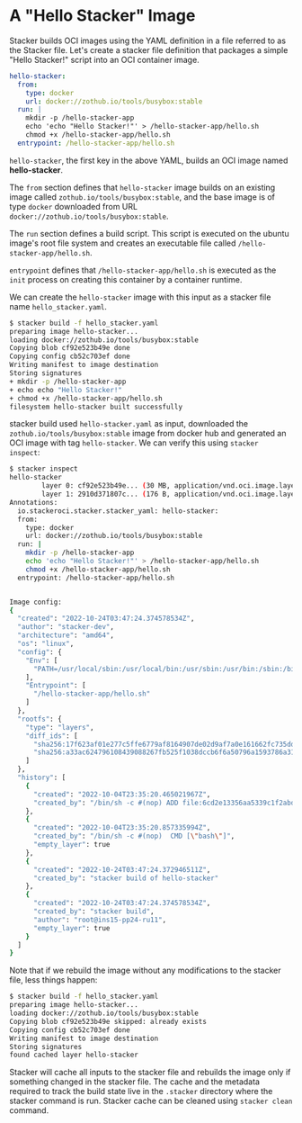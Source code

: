 # A "Hello Stacker" Image

Stacker builds OCI images using the YAML definition in a file referred to as 
the Stacker file. Let's create a stacker file definition that packages a 
simple "Hello Stacker!" script into an OCI container image.

```yaml title="Hello Stacker"
hello-stacker:
  from:
    type: docker
    url: docker://zothub.io/tools/busybox:stable
  run: |
    mkdir -p /hello-stacker-app
    echo 'echo "Hello Stacker!"' > /hello-stacker-app/hello.sh
    chmod +x /hello-stacker-app/hello.sh
  entrypoint: /hello-stacker-app/hello.sh

```

`hello-stacker`, the first key in the above YAML, builds an OCI image named
__hello-stacker__.

The `from` section defines that `hello-stacker` image builds on an 
existing image called `zothub.io/tools/busybox:stable`, and the base image is of type 
`docker` downloaded from URL `docker://zothub.io/tools/busybox:stable`.

The `run` section defines a build script. This script is executed on the
ubuntu image's root file system and creates an executable file called 
`/hello-stacker-app/hello.sh`.

`entrypoint` defines that `/hello-stacker-app/hello.sh` is executed as the `init`
process on creating this container by a container runtime.

We can create the `hello-stacker` image with this input as a
stacker file name `hello_stacker.yaml`.

```bash title="Hello Stacker Build"
$ stacker build -f hello_stacker.yaml
preparing image hello-stacker...
loading docker://zothub.io/tools/busybox:stable
Copying blob cf92e523b49e done
Copying config cb52c703ef done
Writing manifest to image destination
Storing signatures
+ mkdir -p /hello-stacker-app
+ echo echo "Hello Stacker!"
+ chmod +x /hello-stacker-app/hello.sh
filesystem hello-stacker built successfully
```
stacker build used `hello-stacker.yaml` as input, downloaded the `zothub.io/tools/busybox:stable`
image from docker hub and generated an OCI image with tag `hello-stacker`. We 
can verify this using `stacker inspect`:

```bash title="Stacker Inspect"
$ stacker inspect
hello-stacker
        layer 0: cf92e523b49e... (30 MB, application/vnd.oci.image.layer.v1.tar+gzip)
        layer 1: 2910d371807c... (176 B, application/vnd.oci.image.layer.v1.tar+gzip)
Annotations:
  io.stackeroci.stacker.stacker_yaml: hello-stacker:
  from:
    type: docker
    url: docker://zothub.io/tools/busybox:stable
  run: |
    mkdir -p /hello-stacker-app
    echo 'echo "Hello Stacker!"' > /hello-stacker-app/hello.sh
    chmod +x /hello-stacker-app/hello.sh
  entrypoint: /hello-stacker-app/hello.sh


Image config:
{
  "created": "2022-10-24T03:47:24.374578534Z",
  "author": "stacker-dev",
  "architecture": "amd64",
  "os": "linux",
  "config": {
    "Env": [
      "PATH=/usr/local/sbin:/usr/local/bin:/usr/sbin:/usr/bin:/sbin:/bin"
    ],
    "Entrypoint": [
      "/hello-stacker-app/hello.sh"
    ]
  },
  "rootfs": {
    "type": "layers",
    "diff_ids": [
      "sha256:17f623af01e277c5ffe6779af8164907de02d9af7a0e161662fc735dd64f117b",
      "sha256:a33ac624796108439088267fb525f1038dccb6f6a50796a1593786a31d97a4bd"
    ]
  },
  "history": [
    {
      "created": "2022-10-04T23:35:20.465021967Z",
      "created_by": "/bin/sh -c #(nop) ADD file:6cd2e13356aa5339c1f2abd3c210a52f6ed74fae05cd61aa09f37b6a4764f65c in / "
    },
    {
      "created": "2022-10-04T23:35:20.857335994Z",
      "created_by": "/bin/sh -c #(nop)  CMD [\"bash\"]",
      "empty_layer": true
    },
    {
      "created": "2022-10-24T03:47:24.372946511Z",
      "created_by": "stacker build of hello-stacker"
    },
    {
      "created": "2022-10-24T03:47:24.374578534Z",
      "created_by": "stacker build",
      "author": "root@ins15-pp24-ru11",
      "empty_layer": true
    }
  ]
}
```

Note that if we rebuild the image without any modifications
to the stacker file, less things happen:

```bash title="stacker caching"
$ stacker build -f hello_stacker.yaml
preparing image hello-stacker...
loading docker://zothub.io/tools/busybox:stable
Copying blob cf92e523b49e skipped: already exists
Copying config cb52c703ef done
Writing manifest to image destination
Storing signatures
found cached layer hello-stacker
```

Stacker will cache all inputs to the stacker file and rebuilds the image only if
something changed in the stacker file. The cache and the metadata required to 
track the build state live in the `.stacker` directory where the stacker command 
is run. Stacker cache can be cleaned using `stacker clean` command.
